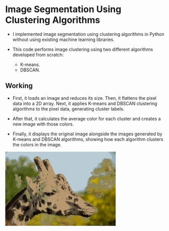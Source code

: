 ﻿# Image Segmentation Using Clustering Algorithms

* I implemented image segmentation using clustering algorithms in Python without using existing machine learning libraries.  

* This code performs image clustering using two different algorithms developed from scratch:
  * K-means.
  * DBSCAN.

## Working

* First, it loads an image and reduces its size. Then, it flattens the pixel data into a 2D array. Next, it applies K-means and DBSCAN clustering algorithms to the pixel data, generating cluster labels. 

* After that, it calculates the average color for each cluster and creates a new image with those colors. 

* Finally, it displays the original image alongside the images generated by K-means and DBSCAN algorithms, showing how each algorithm clusters the colors in the image.

<p align="left">
  <img src="https://github.com/Mirza-Adnan-Baig/machinelearning/blob/main/dbscan_output.jpg" width="350" title="hover text">
</p>
